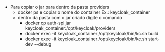 - Para copiar o jar para dentro da pasta providers
    - docker ps e copiar o nome do container Ex.: keycloak_container
    - dentro da pasta com o jar criado digite o comando
        - docker cp auth-spi.jar keycloak_container:/opt/keycloak/providers
        - docker exec -it keycloak_container /opt/keycloak/bin/kc.sh build
        - docker exec -it keycloak_container /opt/keycloak/bin/kc.sh start-dev --debug